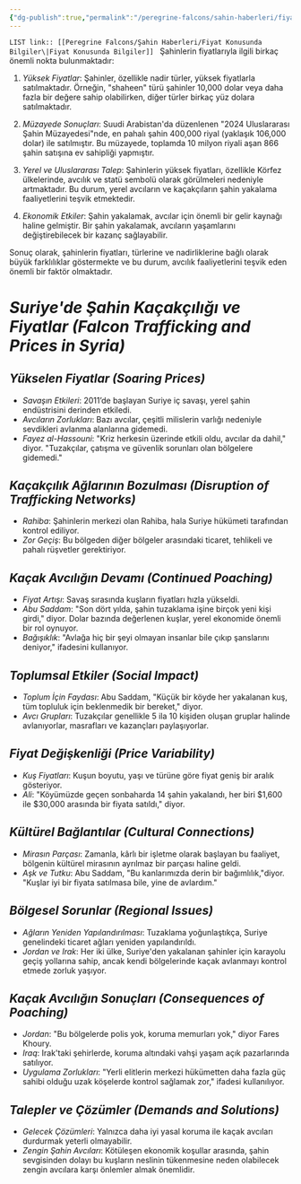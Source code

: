 ```yaml
---
{"dg-publish":true,"permalink":"/peregrine-falcons/sahin-haberleri/fiyat-konusunda-bilgiler/"}
---
```


`LIST link:: [[Peregrine Falcons/Şahin Haberleri/Fiyat Konusunda Bilgiler\|Fiyat Konusunda Bilgiler]]
`
Şahinlerin fiyatlarıyla ilgili birkaç önemli nokta bulunmaktadır:

1. *Yüksek Fiyatlar*: Şahinler, özellikle nadir türler, yüksek fiyatlarla satılmaktadır. Örneğin, "shaheen" türü şahinler 10,000 dolar veya daha fazla bir değere sahip olabilirken, diğer türler birkaç yüz dolara satılmaktadır.

2. *Müzayede Sonuçları*: Suudi Arabistan'da düzenlenen "2024 Uluslararası Şahin Müzayedesi"nde, en pahalı şahin 400,000 riyal (yaklaşık 106,000 dolar) ile satılmıştır. Bu müzayede, toplamda 10 milyon riyali aşan 866 şahin satışına ev sahipliği yapmıştır.

3. *Yerel ve Uluslararası Talep*: Şahinlerin yüksek fiyatları, özellikle Körfez ülkelerinde, avcılık ve statü sembolü olarak görülmeleri nedeniyle artmaktadır. Bu durum, yerel avcıların ve kaçakçıların şahin yakalama faaliyetlerini teşvik etmektedir.

4. *Ekonomik Etkiler*: Şahin yakalamak, avcılar için önemli bir gelir kaynağı haline gelmiştir. Bir şahin yakalamak, avcıların yaşamlarını değiştirebilecek bir kazanç sağlayabilir.

Sonuç olarak, şahinlerin fiyatları, türlerine ve nadirliklerine bağlı olarak büyük farklılıklar göstermekte ve bu durum, avcılık faaliyetlerini teşvik eden önemli bir faktör olmaktadır.

# *Suriye'de Şahin Kaçakçılığı ve Fiyatlar (Falcon Trafficking and Prices in Syria)*

## *Yükselen Fiyatlar (Soaring Prices)*

- *Savaşın Etkileri*: 2011’de başlayan Suriye iç savaşı, yerel şahin endüstrisini derinden etkiledi.  
- *Avcıların Zorlukları*: Bazı avcılar, çeşitli milislerin varlığı nedeniyle sevdikleri avlanma alanlarına gidemedi.  
- *Fayez al-Hassouni*: "Kriz herkesin üzerinde etkili oldu, avcılar da dahil," diyor. "Tuzakçılar, çatışma ve güvenlik sorunları olan bölgelere gidemedi."

## *Kaçakçılık Ağlarının Bozulması (Disruption of Trafficking Networks)*

- *Rahiba*: Şahinlerin merkezi olan Rahiba, hala Suriye hükümeti tarafından kontrol ediliyor.  
- *Zor Geçiş*: Bu bölgeden diğer bölgeler arasındaki ticaret, tehlikeli ve pahalı rüşvetler gerektiriyor.

## *Kaçak Avcılığın Devamı (Continued Poaching)*

- *Fiyat Artışı*: Savaş sırasında kuşların fiyatları hızla yükseldi.  
- *Abu Saddam*: "Son dört yılda, şahin tuzaklama işine birçok yeni kişi girdi," diyor. Dolar bazında değerlenen kuşlar, yerel ekonomide önemli bir rol oynuyor.  
- *Bağışıklık*: "Avlağa hiç bir şeyi olmayan insanlar bile çıkıp şanslarını deniyor," ifadesini kullanıyor.

## *Toplumsal Etkiler (Social Impact)*

- *Toplum İçin Faydası*: Abu Saddam, "Küçük bir köyde her yakalanan kuş, tüm topluluk için beklenmedik bir bereket," diyor.  
- *Avcı Grupları*: Tuzakçılar genellikle 5 ila 10 kişiden oluşan gruplar halinde avlanıyorlar, masrafları ve kazançları paylaşıyorlar.  

## *Fiyat Değişkenliği (Price Variability)*

- *Kuş Fiyatları*: Kuşun boyutu, yaşı ve türüne göre fiyat geniş bir aralık gösteriyor.  
- *Ali*: "Köyümüzde geçen sonbaharda 14 şahin yakalandı, her biri $1,600 ile $30,000 arasında bir fiyata satıldı," diyor.  

## *Kültürel Bağlantılar (Cultural Connections)*

- *Mirasın Parçası*: Zamanla, kârlı bir işletme olarak başlayan bu faaliyet, bölgenin kültürel mirasının ayrılmaz bir parçası haline geldi.  
- *Aşk ve Tutku*: Abu Saddam, "Bu kanlarımızda derin bir bağımlılık,"diyor. "Kuşlar iyi bir fiyata satılmasa bile, yine de avlardım."  

## *Bölgesel Sorunlar (Regional Issues)*

- *Ağların Yeniden Yapılandırılması*: Tuzaklama yoğunlaştıkça, Suriye genelindeki ticaret ağları yeniden yapılandırıldı.  
- *Jordan ve Irak*: Her iki ülke, Suriye'den yakalanan şahinler için karayolu geçiş yollarına sahip, ancak kendi bölgelerinde kaçak avlanmayı kontrol etmede zorluk yaşıyor.

## *Kaçak Avcılığın Sonuçları (Consequences of Poaching)*

- *Jordan*: "Bu bölgelerde polis yok, koruma memurları yok," diyor Fares Khoury.  
- *Iraq*: Irak'taki şehirlerde, koruma altındaki vahşi yaşam açık pazarlarında satılıyor.  
- *Uygulama Zorlukları*: "Yerli elitlerin merkezi hükümetten daha fazla güç sahibi olduğu uzak köşelerde kontrol sağlamak zor," ifadesi kullanılıyor.

## *Talepler ve Çözümler (Demands and Solutions)*

- *Gelecek Çözümleri*: Yalnızca daha iyi yasal koruma ile kaçak avcıları durdurmak yeterli olmayabilir.  
- *Zengin Şahin Avcıları*: Kötüleşen ekonomik koşullar arasında, şahin sevgisinden dolayı bu kuşların neslinin tükenmesine neden olabilecek zengin avcılara karşı önlemler almak önemlidir.  

